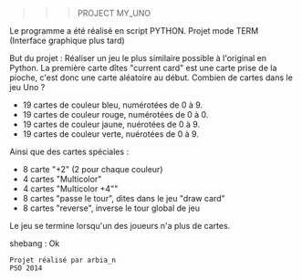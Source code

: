 
 >>> PROJECT MY_UNO

Le programme a été réalisé en script PYTHON.
Projet mode TERM (Interface graphique plus tard)

But du projet :
Réaliser un jeu le plus similaire possible à l'original en Python.
La première carte dîtes "current card" est une carte prise de la pioche, c'est donc une carte aléatoire au début.
Combien de cartes dans le jeu Uno ?

  - 19 cartes de couleur bleu, numérotées de 0 à 9. 
  - 19 cartes de couleur rouge, numérotées de 0 à 0.
  - 19 cartes de couleur jaune, nuérotées de 0 à 9. 
  - 19 cartes de couleur verte, nuérotées de 0 à 9. 

Ainsi que des cartes spéciales :
  - 8 carte "+2" (2 pour chaque couleur)
  - 4 cartes "Multicolor"
  - 4 cartes "Multicolor +4""
  - 8 cartes "passe le tour", dites dans le jeu "draw card"
  - 8 cartes "reverse", inverse le tour global de jeu

Le jeu se termine lorsqu'un des joueurs n'a plus de cartes.

shebang : Ok

	Projet réalisé par arbia_n
	PSO 2014       


